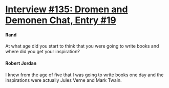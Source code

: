 # [Interview #135: Dromen and Demonen Chat, Entry #19](https://www.theoryland.com/intvmain.php?i=135#19)

#### Rand

At what age did you start to think that you were going to write books and where did you get your inspiration?

#### Robert Jordan

I knew from the age of five that I was going to write books one day and the inspirations were actually Jules Verne and Mark Twain.

